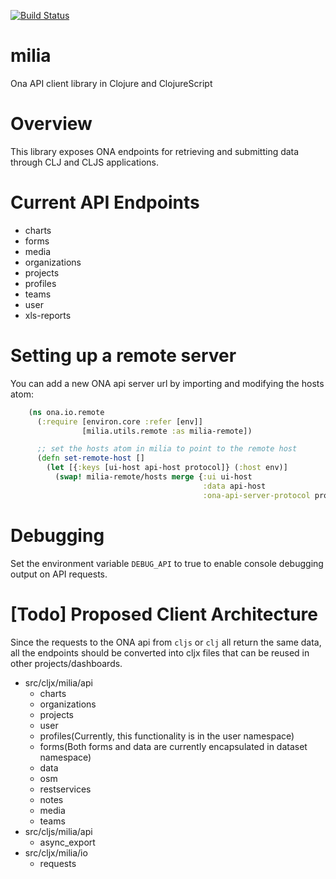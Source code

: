 [![Build Status](https://travis-ci.org/onaio/milia.svg?branch=master)](https://travis-ci.org/onaio/milia)

# milia
Ona API client library in Clojure and ClojureScript

# Overview
This library exposes ONA endpoints for retrieving and submitting data through CLJ and CLJS applications.

# Current API Endpoints
* charts
* forms
* media
* organizations
* projects
* profiles
* teams
* user
* xls-reports

# Setting up a remote server
You can add a new ONA api server url by importing and modifying the hosts atom:

```clojure
    (ns ona.io.remote
      (:require [environ.core :refer [env]]
                [milia.utils.remote :as milia-remote])

      ;; set the hosts atom in milia to point to the remote host
      (defn set-remote-host []
        (let [{:keys [ui-host api-host protocol]} (:host env)]
          (swap! milia-remote/hosts merge {:ui ui-host
                                           :data api-host
                                           :ona-api-server-protocol protocol})))
```

# Debugging

Set the environment variable `DEBUG_API` to true to enable console debugging output on API requests.

# [Todo] Proposed Client Architecture
Since the requests to the ONA api from `cljs` or `clj` all return the same data, all the endpoints should be converted into cljx files that can be reused in other projects/dashboards.

* src/cljx/milia/api
    * charts
    * organizations
    * projects
    * user
    * profiles(Currently, this functionality is in the user namespace)
    * forms(Both forms and data are currently encapsulated in dataset namespace)
    * data
    * osm
    * restservices
    * notes
    * media
    * teams
* src/cljs/milia/api
    * async_export
* src/cljx/milia/io
    * requests
